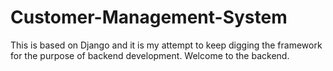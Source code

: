# Customer-Management-System
This is based on Django and it is my attempt to keep digging the framework for the purpose of backend development. Welcome to the backend.
